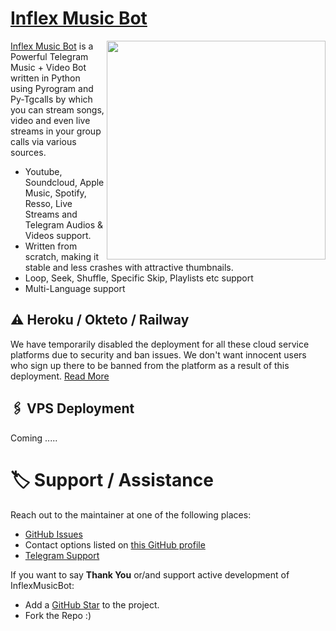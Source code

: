 # [Inflex Music Bot](https://github.com/TeamInflex/InflexMusicBot)

<img src="https://te.legra.ph/file/692d2cb567251ababf3f8.jpg" align="right" width="350" height="350"/>




[Inflex Music Bot](https://github.com/TeamInflex/InflexMusicBot) is a Powerful Telegram Music + Video Bot written in Python using Pyrogram and Py-Tgcalls by which you can stream songs, video and even live streams in your group calls via various sources.

* Youtube, Soundcloud, Apple Music, Spotify, Resso, Live Streams and Telegram Audios & Videos support.
* Written from scratch, making it stable and less crashes with attractive thumbnails.
* Loop, Seek, Shuffle, Specific Skip, Playlists etc support
* Multi-Language support


## ⚠️ Heroku / Okteto / Railway

We have temporarily disabled the deployment for  all these cloud service platforms due to security and ban issues. We don't want innocent users who sign up there to be banned from the platform as a result of this deployment. [Read More](https://t.me/InflexUpdates/47)


## 🖇 VPS Deployment

Coming .....


# 🏷 Support / Assistance

Reach out to the maintainer at one of the following places:

- [GitHub Issues](https://github.com/TeamInflex/InflexMusicBot/issues/new?assignees=&labels=question&template=SUPPORT_QUESTION.md&title=support%3A+)
- Contact options listed on [this GitHub profile](https://github.com/TeamInflex)
- [Telegram Support](https://t.me/InflexSupport)

If you want to say **Thank You** or/and support active development of InflexMusicBot:

- Add a [GitHub Star](https://github.com/TeamInflex/InflexMusicBot) to the project.
- Fork the Repo :)
